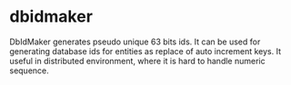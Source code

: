 dbidmaker
=========

DbIdMaker generates pseudo unique 63 bits ids. It can be used for generating database ids for entities as replace of auto increment keys. It useful in distributed environment, where it is hard to handle numeric sequence.